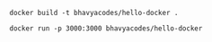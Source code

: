 ```
docker build -t bhavyacodes/hello-docker .
```

```
docker run -p 3000:3000 bhavyacodes/hello-docker
```
